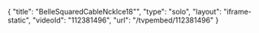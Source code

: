 {
    "title": "BelleSquaredCableNcklce18\"",
    "type": "solo",
    "layout": "iframe-static",
    "videoId": "112381496",
    "url": "\/tvpembed\/112381496"
}
